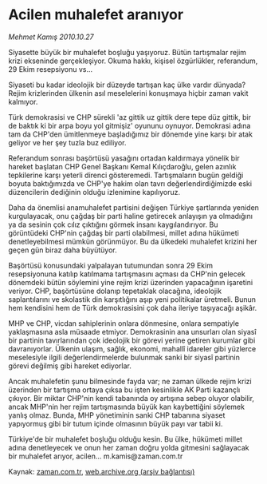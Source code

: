 # Acilen muhalefet aranıyor

*Mehmet Kamış 2010.10.27*

<td class="columnist-detail">
<p>Siyasette büyük bir muhalefet boşluğu yaşıyoruz. Bütün tartışmalar rejim krizi ekseninde gerçekleşiyor. Okuma hakkı, kişisel özgürlükler, referandum, 29 Ekim resepsiyonu vs...</p>
<p>
<div id="haberMetinDiv">
<p>Siyaseti bu kadar ideolojik bir düzeyde tartışan kaç ülke vardır dünyada? Rejim krizlerinden ülkenin asıl meselelerini konuşmaya hiçbir zaman vakit kalmıyor.
<p>Türk demokrasisi ve CHP sürekli 'az gittik uz gittik dere tepe düz gittik, bir de baktık ki bir arpa boyu yol gitmişiz' oyununu oynuyor. Demokrasi adına tam da CHP'den ümitlenmeye başladığımız bir dönemde yine karşı bir atak geliyor ve her şey tuzla buz ediliyor.
<p>Referandum sonrası başörtüsü yasağını ortadan kaldırmaya yönelik bir hareket başlatan CHP Genel Başkanı Kemal Kılıçdaroğlu, gelen azınlık tepkilerine karşı yeterli direnci gösteremedi. Tartışmaların bugün geldiği boyuta baktığımızda ve CHP'ye hakim olan tavrı değerlendirdiğimizde eski düzencilerin dediğinin olduğu izlenimine kapılıyoruz.
<p>Daha da önemlisi anamuhalefet partisini değişen Türkiye şartlarında yeniden kurgulayacak, onu çağdaş bir parti haline getirecek anlayışın ya olmadığını ya da sesinin çok cılız çıktığını görmek insanı kaygılandırıyor. Bu görüntüdeki CHP'nin çağdaş bir parti olabilmesi, millet adına hükümeti denetleyebilmesi mümkün görünmüyor. Bu da ülkedeki muhalefet krizini her geçen gün biraz daha büyütüyor.
<p>Başörtüsü konusundaki yalpalayan tutumundan sonra 29 Ekim resepsiyonuna katılıp katılmama tartışmasını açması da CHP'nin gelecek dönemdeki bütün söylemini yine rejim krizi üzerinden yapacağının işaretini veriyor. CHP, başörtüsüne dolanıp tepetaklak olacağına, ideolojik saplantılarını ve skolastik din karşıtlığını aşıp yeni politikalar üretmeli. Bunun hem kendisini hem de Türk demokrasisini çok daha ileriye taşıyacağı aşikâr.
<p>MHP ve CHP, vicdan sahiplerinin onlara dönmesine, onlara sempatiyle yaklaşmasına asla müsaade etmiyor. Demokrasinin ana unsurları olan siyasî bir partinin tavırlarından çok ideolojik bir görevi yerine getiren kurumlar gibi davranıyorlar. Ülkenin ulaşım, sağlık, ekonomi, mahallî idareler gibi yüzlerce meselesiyle ilgili değerlendirmelerde bulunmak sanki bir siyasî partinin görevi değilmiş gibi hareket ediyorlar. 
<p>Ancak muhalefetin şunu bilmesinde fayda var; ne zaman ülkede rejim krizi üzerinden bir tartışma ortaya çıksa bu işten kesinlikle AK Parti kazançlı çıkıyor. Bir miktar CHP'nin kendi tabanında oy artışına sebep oluyor olabilir, ancak MHP'nin her rejim tartışmasında büyük kan kaybettiğini söylemek yanlış olmaz. Bunda, MHP yönetiminin sanki CHP tabanına siyaset yapıyormuş gibi bir tutum içinde olmasının büyük payı var tabii ki.
<p>Türkiye'de bir muhalefet boşluğu olduğu kesin. Bu ülke, hükümeti millet adına denetleyecek ve onun her zaman doğru yolda gitmesini sağlayacak bir muhalefet arıyor, acilen... m.kamis@zaman.com.tr </p></p></p></p></p></p></p></p></div>
</p>
<a href="http://web.archive.org/web/20110106052842/mailto:m.kamis@zaman.com.tr">
</a></td>

Kaynak: [zaman.com.tr](http://zaman.com.tr/yazar.do?yazino=1045432), [web.archive.org (arşiv bağlantısı)](http://web.archive.org/web/20110106052842/http://zaman.com.tr:80/yazar.do?yazino=1045432)
